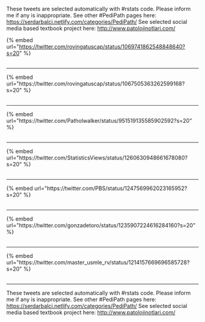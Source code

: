 

These tweets are selected automatically with #rstats code. Please inform me if any is inappropriate.
See other #PediPath pages here: https://serdarbalci.netlify.com/categories/PediPath/ 
See selected social media based textbook project here: http://www.patolojinotlari.com/

{% embed url="https://twitter.com/rovingatuscap/status/1069741862548848640?s=20" %}<br>
<br>
<hr>
{% embed url="https://twitter.com/rovingatuscap/status/1067505363262599168?s=20" %}<br>
<br>
<hr>
{% embed url="https://twitter.com/Patholwalker/status/951519135585902592?s=20" %}<br>
<br>
<hr>
{% embed url="https://twitter.com/StatisticsViews/status/1260630948661678080?s=20" %}<br>
<br>
<hr>
{% embed url="https://twitter.com/PBS/status/1247569962023165952?s=20" %}<br>
<br>
<hr>
{% embed url="https://twitter.com/gonzadetoro/status/1235907224616284160?s=20" %}<br>
<br>
<hr>
{% embed url="https://twitter.com/master_usmle_rv/status/1214157669696585728?s=20" %}<br>
<br>
<hr>


These tweets are selected automatically with #rstats code. Please inform me if any is inappropriate.
See other #PediPath pages here: https://serdarbalci.netlify.com/categories/PediPath/ 
See selected social media based textbook project here: http://www.patolojinotlari.com/
